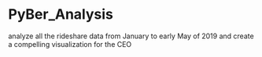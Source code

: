 # PyBer_Analysis
analyze all the rideshare data from January to early May of 2019 and create a compelling visualization for the CEO
